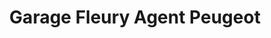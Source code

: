 ---
title: "Garage Fleury Agent Peugeot"
url: /gonfreville-lorcher/garage-fleury-agent-peugeot/
shop: Autowerkstatt
---